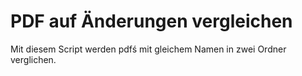 # PDF auf Änderungen vergleichen

Mit diesem Script werden pdfś mit gleichem Namen in zwei Ordner verglichen.

